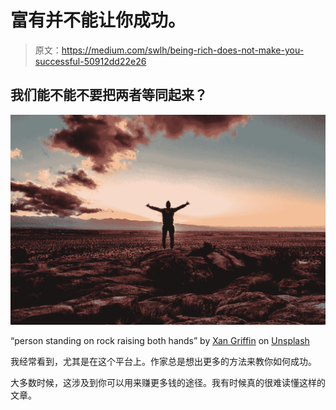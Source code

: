 # 富有并不能让你成功。

> 原文：<https://medium.com/swlh/being-rich-does-not-make-you-successful-50912dd22e26>

## 我们能不能不要把两者等同起来？

![](img/29e85d6bd38d8decc22d6a523ee40d6a.png)

“person standing on rock raising both hands” by [Xan Griffin](https://unsplash.com/@xangriffin?utm_source=medium&utm_medium=referral) on [Unsplash](https://unsplash.com?utm_source=medium&utm_medium=referral)

我经常看到，尤其是在这个平台上。作家总是想出更多的方法来教你如何成功。

大多数时候，这涉及到你可以用来赚更多钱的途径。我有时候真的很难读懂这样的文章。